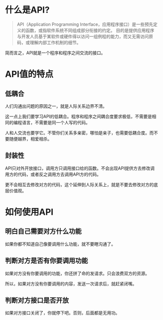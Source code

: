 # 什么是API?

> API（Application Programming Interface，应用程序接口）是一些预先定义的函数，或指软件系统不同组成部分衔接的约定。 目的是提供应用程序与开发人员基于某软件或硬件得以访问一组例程的能力，而又无需访问原码，或理解内部工作机制的细节。

简而言之，API就是一个程序和程序之间交流的接口。

# API值的特点

## 低耦合

人们沟通出问题的原因之一，就是人际关系边界不清。

这一点上我们要学习API的低耦合。程序和程序之间耦合度要求极低，不需要是相同的编程语言，不需要是同一个人写的代码。

人和人交流也要学它。不管你们关系多亲密，哪怕是亲子，也需要低耦合度。而不要随便越界，相爱相杀。

## 封装性

API只对外开放接口，调用方只调用接口给的函数。不会出现API提供方去修改调用方的代码，或者反之调用方去调用API方的代码。

更不会相互去修改对方的代码，这个延伸到人际关系上，就是不要去修改对方的底层价值观。

# 如何使用API

## 明白自己需要对方什么功能

如果你都不知道自己像要调用什么功能，就不要瞎沟通了。

## 判断对方是否有你要调用功能

如果对方没有你要调用的功能，你还拼了命的发请求。只会浪费双方的资源。

所以，如果对方没有你要调用的内容，发送一次请求后，就赶紧闭嘴。

## 判断对方接口是否开放

如果对方接口关闭了，你就停下吧。否则，后面都是无用功。




